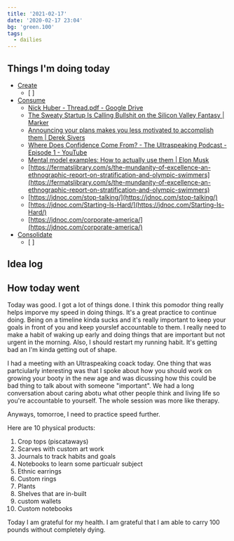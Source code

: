 ```yaml
---
title: '2021-02-17'
date: '2020-02-17 23:04'
bg: 'green.100'
tags:
  - dailies
---
```


## Things I'm doing today

- [Create](https://www.notion.so/Create-4084eb80e7fa41fa8a2d8a0e22468726)
  - [ ]
- [Consume](https://www.notion.so/Consume-f96a157a87cd4017b22ea65893616caf)
  - [Nick Huber - Thread.pdf - Google Drive](https://www.notion.so/Nick-Huber-Thread-pdf-Google-Drive-38df8e13a7d642f1b7f0bd29e94bd180)
  - [The Sweaty Startup Is Calling Bullshit on the Silicon Valley Fantasy | Marker](https://www.notion.so/The-Sweaty-Startup-Is-Calling-Bullshit-on-the-Silicon-Valley-Fantasy-Marker-77fa385ce4d0431597e2d0a4492655d3)
  - [Announcing your plans makes you less motivated to accomplish them | Derek Sivers](https://www.notion.so/Announcing-your-plans-makes-you-less-motivated-to-accomplish-them-Derek-Sivers-533f7a8ab6764b0abf03337a7b549e4f)
  - [Where Does Confidence Come From? - The Ultraspeaking Podcast - Episode 1 - YouTube](https://www.notion.so/Where-Does-Confidence-Come-From-The-Ultraspeaking-Podcast-Episode-1-YouTube-a8e24208a0e748368c20e6cc66b29a13)
  - [Mental model examples: How to actually use them | Elon Musk](https://www.notion.so/Mental-model-examples-How-to-actually-use-them-Elon-Musk-76db9649d62d45f3928a3eaac0a2e91d)
  - [https://fermatslibrary.com/s/the-mundanity-of-excellence-an-ethnographic-report-on-stratification-and-olympic-swimmers](https://fermatslibrary.com/s/the-mundanity-of-excellence-an-ethnographic-report-on-stratification-and-olympic-swimmers)
  - [https://jdnoc.com/stop-talking/](https://jdnoc.com/stop-talking/)
  - [https://jdnoc.com/Starting-Is-Hard/](https://jdnoc.com/Starting-Is-Hard/)
  - [https://jdnoc.com/corporate-america/](https://jdnoc.com/corporate-america/)
- [Consolidate](https://www.notion.so/Consolidate-5a967b217d2647cd9a3a8379ed4cb54e)
  - [ ]

## Idea log

## How today went

Today was good. I got a lot of things done. I think this pomodor thing really helps imporve my speed in doing things. It's a great practice to continue doing. Being on a timeline kinda sucks and it's really important to keep your goals in front of you and keep yourslef accountable to them. I really need to make a habit of waking up early and doing things that are important but not urgent in the morning. Also, I should restart my running habit. It's getting bad an I'm kinda getting out of shape.

I had a meeting with an Ultraspeaking coack today. One thing that was partciularly interesting was that I spoke about how you should work on growing your booty in the new age and was dicussing how this could be bad thing to talk about with someone "important". We had a long conversation about caring abotu what other people think and living life so you're accountable to yourself. The whole session was more like therapy.

Anyways, tomorroe, I need to practice speed further.

Here are 10 physical products:

1. Crop tops (piscataways)
2. Scarves with custom art work
3. Journals to track habits and goals
4. Notebooks to learn some particualr subject
5. Ethnic earrings
6. Custom rings
7. Plants
8. Shelves that are in-built
9. custom wallets
10. Custom notebooks

Today I am grateful for my health. I am grateful that I am able to carry 100 pounds without completely dying.
